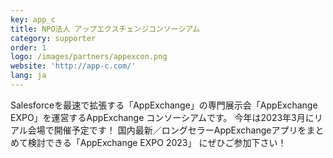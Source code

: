 ```yaml
---
key: app_c
title: NPO法人 アップエクスチェンジコンソーシアム
category: supporter
order: 1
logo: /images/partners/appexcon.png
website: 'http://app-c.com/'
lang: ja
---
```

Salesforceを最速で拡張する「AppExchange」の専門展示会「AppExchange EXPO」を運営するAppExchange コンソーシアムです。
今年は2023年3月にリアル会場で開催予定です！
国内最新／ロングセラーAppExchangeアプリをまとめて検討できる「AppExchange EXPO 2023」 にぜひご参加下さい！